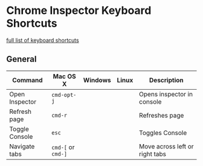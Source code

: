 # Chrome Inspector Keyboard Shortcuts

[full list of keyboard shortcuts](https://developers.google.com/web/tools/chrome-devtools/shortcuts)

## General

| Command | Mac OS X | Windows | Linux | Description |
| ------- | -------- | ------- | ----- | ----------- |
| Open Inspector | `cmd-opt-j` |   |  | Opens inspector in console |
| Refresh page | `cmd-r` |   |  | Refreshes page |
| Toggle Console | `esc` |   |  | Toggles Console |
| Navigate tabs | `cmd-[` or `cmd-]` |   |  | Move across left or right tabs |
